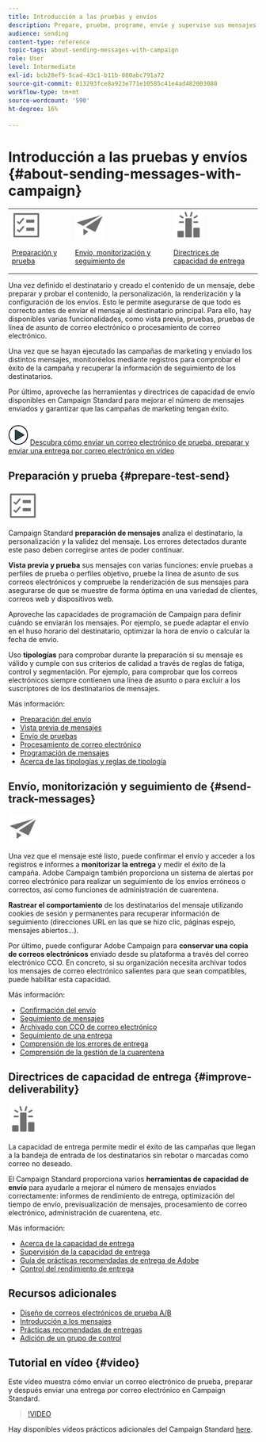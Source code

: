 ```yaml
---
title: Introducción a las pruebas y envíos
description: Prepare, pruebe, programe, envíe y supervise sus mensajes.
audience: sending
content-type: reference
topic-tags: about-sending-messages-with-campaign
role: User
level: Intermediate
exl-id: bcb28ef5-5cad-43c1-b11b-080abc791a72
source-git-commit: 013293fce8a923e771e10585c41e4ad482003080
workflow-type: tm+mt
source-wordcount: '590'
ht-degree: 16%

---
```


# Introducción a las pruebas y envíos {#about-sending-messages-with-campaign}

<table>
<tr>
<td><img src="assets/do-not-localize/icon_prepare.svg" width="60px"><p><a href="#prepare-test-send">Preparación y prueba</a></p></td>
<td><img src="assets/do-not-localize/icon_send.svg" width="60px"><p><a href="#send-track-messages">Envío, monitorización y seguimiento de</a></p></td>
<td><img src="assets/do-not-localize/icon_deliverability.svg" width="60px"><p><a href="#improve-deliverability">Directrices de capacidad de entrega</a></p></td></tr>
</table>

Una vez definido el destinatario y creado el contenido de un mensaje, debe preparar y probar el contenido, la personalización, la renderización y la configuración de los envíos. Esto le permite asegurarse de que todo es correcto antes de enviar el mensaje al destinatario principal. Para ello, hay disponibles varias funcionalidades, como vista previa, pruebas, pruebas de línea de asunto de correo electrónico o procesamiento de correo electrónico.

Una vez que se hayan ejecutado las campañas de marketing y enviado los distintos mensajes, monitoréelos mediante registros para comprobar el éxito de la campaña y recuperar la información de seguimiento de los destinatarios.

Por último, aproveche las herramientas y directrices de capacidad de envío disponibles en Campaign Standard para mejorar el número de mensajes enviados y garantizar que las campañas de marketing tengan éxito.

![](assets/do-not-localize/how-to-video.png) [Descubra cómo enviar un correo electrónico de prueba, preparar y enviar una entrega por correo electrónico en vídeo](#video)

## Preparación y prueba {#prepare-test-send}

<img src="assets/do-not-localize/icon_prepare.svg" width="60px">

Campaign Standard **preparación de mensajes** analiza el destinatario, la personalización y la validez del mensaje. Los errores detectados durante este paso deben corregirse antes de poder continuar.

**Vista previa y prueba** sus mensajes con varias funciones: envíe pruebas a perfiles de prueba o perfiles objetivo, pruebe la línea de asunto de sus correos electrónicos y compruebe la renderización de sus mensajes para asegurarse de que se muestre de forma óptima en una variedad de clientes, correos web y dispositivos web.

Aproveche las capacidades de programación de Campaign para definir cuándo se enviarán los mensajes. Por ejemplo, se puede adaptar el envío en el huso horario del destinatario, optimizar la hora de envío o calcular la fecha de envío.

Uso **tipologías** para comprobar durante la preparación si su mensaje es válido y cumple con sus criterios de calidad a través de reglas de fatiga, control y segmentación. Por ejemplo, para comprobar que los correos electrónicos siempre contienen una línea de asunto o para excluir a los suscriptores de los destinatarios de mensajes.

Más información:

* [Preparación del envío](../../sending/using/preparing-the-send.md)
* [Vista previa de mensajes](../../sending/using/previewing-messages.md)
* [Envío de pruebas](../../sending/using/sending-proofs.md)
* [Procesamiento de correo electrónico](../../sending/using/email-rendering.md)
* [Programación de mensajes](../../sending/using/about-scheduling-messages.md)
* [Acerca de las tipologías y reglas de tipología](../../sending/using/about-typology-rules.md)

## Envío, monitorización y seguimiento de {#send-track-messages}

<img src="assets/do-not-localize/icon_send.svg"  width="60px">

Una vez que el mensaje esté listo, puede confirmar el envío y acceder a los registros e informes a **monitorizar la entrega** y medir el éxito de la campaña. Adobe Campaign también proporciona un sistema de alertas por correo electrónico para realizar un seguimiento de los envíos erróneos o correctos, así como funciones de administración de cuarentena.

**Rastrear el comportamiento** de los destinatarios del mensaje utilizando cookies de sesión y permanentes para recuperar información de seguimiento (direcciones URL en las que se hizo clic, páginas espejo, mensajes abiertos...).

Por último, puede configurar Adobe Campaign para **conservar una copia de correos electrónicos** enviado desde su plataforma a través del correo electrónico CCO. En concreto, si su organización necesita archivar todos los mensajes de correo electrónico salientes para que sean compatibles, puede habilitar esta capacidad.

Más información:

* [Confirmación del envío](../../sending/using/confirming-the-send.md)
* [Seguimiento de mensajes](../../sending/using/tracking-messages.md)
* [Archivado con CCO de correo electrónico](../../sending/using/archiving.md)
* [Seguimiento de una entrega](../../sending/using/monitoring-a-delivery.md)
* [Comprensión de los errores de entrega](../../sending/using/understanding-delivery-failures.md)
* [Comprensión de la gestión de la cuarentena](../../sending/using/understanding-quarantine-management.md)

## Directrices de capacidad de entrega {#improve-deliverability}

<img src="assets/do-not-localize/icon_deliverability.svg"  width="60px">

La capacidad de entrega permite medir el éxito de las campañas que llegan a la bandeja de entrada de los destinatarios sin rebotar o marcadas como correo no deseado.

El Campaign Standard proporciona varios **herramientas de capacidad de envío** para ayudarle a mejorar el número de mensajes enviados correctamente: informes de rendimiento de entrega, optimización del tiempo de envío, previsualización de mensajes, procesamiento de correo electrónico, administración de cuarentena, etc.

Más información:

* [Acerca de la capacidad de entrega](../../sending/using/about-deliverability.md)
* [Supervisión de la capacidad de entrega](../../sending/using/monitor-deliverability.md)
* [Guía de prácticas recomendadas de entrega de Adobe](https://experienceleague.adobe.com/docs/deliverability-learn/deliverability-best-practice-guide/introduction.html?lang=es)
* [Control del rendimiento de entrega](../../reporting/using/delivery-throughput.md)

## Recursos adicionales

* [Diseño de correos electrónicos de prueba A/B](../../channels/using/designing-an-a-b-test-email.md)
* [Introducción a los mensajes](../../channels/using/key-steps-to-send-a-message.md)
* [Prácticas recomendadas de entregas](../../sending/using/delivery-best-practices.md)
* [Adición de un grupo de control](../../sending/using/control-group.md)

## Tutorial en vídeo {#video}

Este vídeo muestra cómo enviar un correo electrónico de prueba, preparar y después enviar una entrega por correo electrónico en Campaign Standard.

>[!VIDEO](https://video.tv.adobe.com/v/24013/)

Hay disponibles vídeos prácticos adicionales del Campaign Standard [here](https://experienceleague.adobe.com/docs/campaign-standard-learn/tutorials/overview.html?lang=es).
